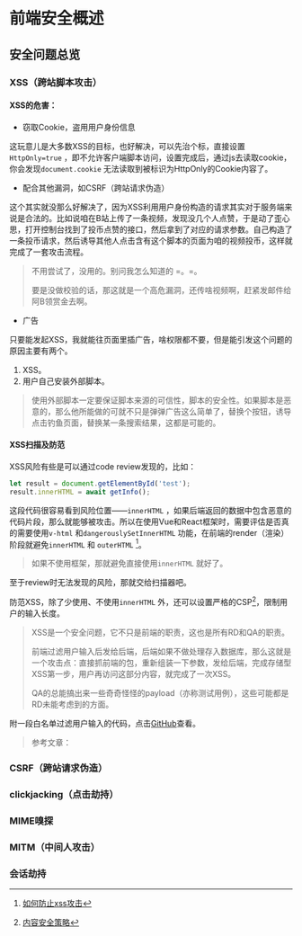 # 前端安全概述

## 安全问题总览

### XSS（跨站脚本攻击）

#### XSS的危害：

* 窃取Cookie，盗用用户身份信息

这玩意儿是大多数XSS的目标，也好解决，可以先治个标，直接设置`HttpOnly=true` ，即不允许客户端脚本访问，设置完成后，通过js去读取cookie，你会发现`document.cookie` 无法读取到被标识为HttpOnly的Cookie内容了。

* 配合其他漏洞，如CSRF（跨站请求伪造）

这个其实就没那么好解决了，因为XSS利用用户身份构造的请求其实对于服务端来说是合法的。比如说咱在B站上传了一条视频，发现没几个人点赞，于是动了歪心思，打开控制台找到了投币点赞的接口，然后拿到了对应的请求参数。自己构造了一条投币请求，然后诱导其他人点击含有这个脚本的页面为咱的视频投币，这样就完成了一套攻击流程。

> 不用尝试了，没用的。别问我怎么知道的 =。=。
>
> 要是没做校验的话，那这就是一个高危漏洞，还传啥视频啊，赶紧发邮件给阿B领赏金去啊。

* 广告

只要能发起XSS，我就能往页面里插广告，啥权限都不要，但是能引发这个问题的原因主要有两个。

1. XSS。
2. 用户自己安装外部脚本。

> 使用外部脚本一定要保证脚本来源的可信性，脚本的安全性。如果脚本是恶意的，那么他所能做的可就不只是弹弹广告这么简单了，替换个按钮，诱导点击钓鱼页面，替换某一条搜索结果，这都是可能的。

#### XSS扫描及防范

XSS风险有些是可以通过code review发现的，比如：

```js
let result = document.getElementById('test');
result.innerHTML = await getInfo();
```

这段代码很容易看到风险位置——`innerHTML` ，如果后端返回的数据中包含恶意的代码片段，那么就能够被攻击。所以在使用Vue和React框架时，需要评估是否真的需要使用`v-html` 和`dangerouslySetInnerHTML` 功能，在前端的render（渲染）阶段就避免`innerHTML` 和 `outerHTML` [^1]。

> 如果不使用框架，那就避免直接使用`innerHTML` 就好了。

至于review时无法发现的风险，那就交给扫描器吧。

防范XSS，除了少使用、不使用`innerHTML` 外，还可以设置严格的CSP[^2]，限制用户的输入长度。

> XSS是一个安全问题，它不只是前端的职责，这也是所有RD和QA的职责。
>
> 前端过滤用户输入后发给后端，后端如果不做处理存入数据库，那么这就是一个攻击点：直接抓前端的包，重新组装一下参数，发给后端，完成存储型XSS第一步，用户再访问这部分内容，就完成了一次XSS。
>
> QA的总能搞出来一些奇奇怪怪的payload（亦称测试用例），这些可能都是RD未能考虑到的方面。

附一段白名单过滤用户输入的代码，点击[GitHub](https://github.com/ai977313677/blog/blob/master/snippet/xssFilter.js)查看。

> 参考文章：
>
> [^1]: [如何防止xss攻击](https://tech.meituan.com/2018/09/27/fe-security.html)
> [^2]: [内容安全策略](https://developer.mozilla.org/zh-CN/docs/Web/HTTP/CSP)

### CSRF（跨站请求伪造）

### clickjacking（点击劫持）

### MIME嗅探

### MITM（中间人攻击）

### 会话劫持



